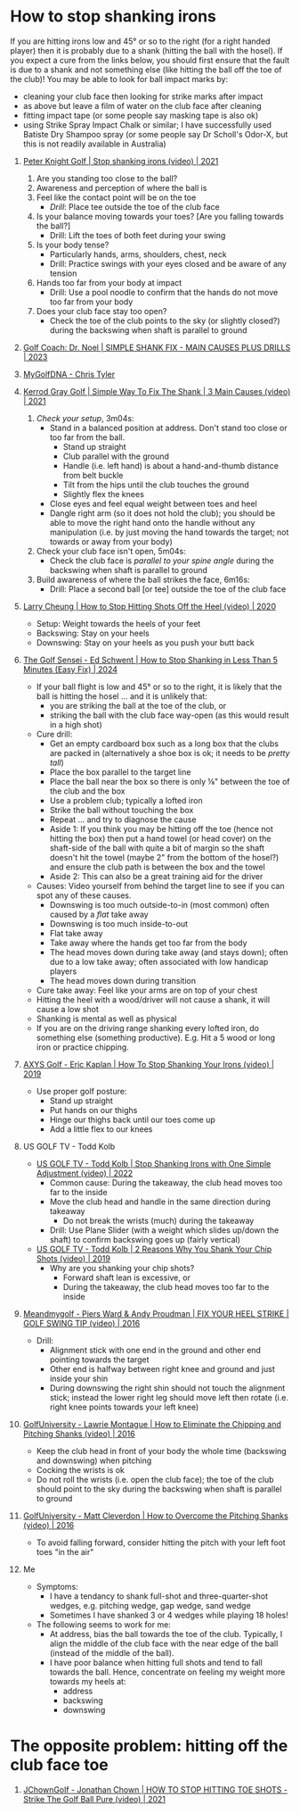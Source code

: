 # How to stop shanking irons

If you are hitting irons low and 45° or so to the right (for a right handed
player) then it is probably due to a shank (hitting the ball with the hosel).
If you expect a cure from the links below, you should first ensure that
the fault is due to a shank and not something else (like hitting the ball
off the toe of the club)! You may be able to look for ball impact marks by:
- cleaning your club face then looking for strike marks after impact
- as above but leave a film of water on the club face after cleaning
- fitting impact tape (or some people say masking tape is also ok)
- using Strike Spray Impact Chalk or similar; I have successfully used
  Batiste Dry Shampoo spray (or some people say Dr Scholl's Odor-X, but
  this is not readily available in Australia)

1. [Peter Knight Golf | Stop shanking irons (video) | 2021](https://www.youtube.com/watch?v=g8pkY0PXtDY)
   1. Are you standing too close to the ball?
   1. Awareness and perception of where the ball is
   1. Feel like the contact point will be on the toe
      * *Drill*: Place tee outside the toe of the club face
   1. Is your balance moving towards your toes? [Are you falling towards the ball?]
      * Drill: Lift the toes of both feet during your swing
   1. Is your body tense?
      * Particularly hands, arms, shoulders, chest, neck
      * Drill: Practice swings with your eyes closed and be aware of any tension
   1. Hands too far from your body at impact
      * Drill: Use a pool noodle to confirm that the hands do not move too far from your body
   1. Does your club face stay too open?
      * Check the toe of the club points to the sky (or slightly closed?) during the backswing when shaft is parallel to ground

1. [Golf Coach: Dr. Noel | SIMPLE SHANK FIX - MAIN CAUSES PLUS DRILLS | 2023](https://www.youtube.com/watch?v=OnA7mQY8Cs8)

1. [MyGolfDNA - Chris Tyler](people/Links_MyGolfDNA.md)

1. [Kerrod Gray Golf | Simple Way To Fix The Shank | 3 Main Causes (video) | 2021](https://www.youtube.com/watch?v=SRVWhGQRmM8)
   1. *Check your setup*, 3m04s:
      * Stand in a balanced position at address. Don't stand too close or too far from the ball.
        + Stand up straight
        + Club parallel with the ground
        + Handle (i.e. left hand) is about a hand-and-thumb distance from belt buckle
        + Tilt from the hips until the club touches the ground
        + Slightly flex the knees
      * Close eyes and feel equal weight between toes and heel
      * Dangle right arm (so it does not hold the club); you should be able to move the right hand onto the handle
        without any manipulation (i.e. by just moving the hand towards the target; not towards or away from your body)
   1. Check your club face isn't open, 5m04s:
      * Check the club face is *parallel to your spine angle* during the backswing when shaft is parallel to ground
   1. Build awareness of where the ball strikes the face, 6m16s:
      * Drill: Place a second ball [or tee] outside the toe of the club face

1. [Larry Cheung | How to Stop Hitting Shots Off the Heel (video) | 2020](https://www.youtube.com/watch?v=jnLmjeb1Ax4)
   - Setup: Weight towards the heels of your feet
   - Backswing: Stay on your heels
   - Downswing: Stay on your heels as you push your butt back

1. [The Golf Sensei - Ed Schwent | How to Stop Shanking in Less Than 5 Minutes (Easy Fix) | 2024](https://www.youtube.com/watch?v=epcvRzmXwwc)
   - If your ball flight is low and 45° or so to the right, it is likely that the ball is
     hitting the hosel ... and it is unlikely that:
     * you are striking the ball at the toe of the club, or
     * striking the ball with the club face way-open (as this would result in a high shot)
   - Cure drill:
     * Get an empty cardboard box such as a long box that the clubs are packed in
       (alternatively a shoe box is ok; it needs to be *pretty tall*)
     * Place the box parallel to the target line
     * Place the ball near the box so there is only ⅛" between the toe of the club and the box
     * Use a problem club; typically a lofted iron
     * Strike the ball without touching the box
     * Repeat ... and try to diagnose the cause
     * Aside 1: If you think you may be hitting off the toe (hence not hitting the box) then put
       a hand towel (or head cover) on the shaft-side of the ball with quite a bit of margin so
       the shaft doesn't hit the towel (maybe 2" from the bottom of the hosel?) and ensure the
       club path is between the box and the towel
     * Aside 2: This can also be a great training aid for the driver
   - Causes: Video yourself from behind the target line to see if you can spot any of these causes.
     * Downswing is too much outside-to-in (most common) often caused by a *flat* take away
     * Downswing is too much inside-to-out
     * Flat take away
     * Take away where the hands get too far from the body
     * The head moves down during take away (and stays down); often due to a low take away;
       often associated with low handicap players
     * The head moves down during transition
   - Cure take away: Feel like your arms are on top of your chest
   - Hitting the heel with a wood/driver will not cause a shank, it will cause a low shot
   - Shanking is mental as well as physical
   - If you are on the driving range shanking every lofted iron, do something else (something
     productive). E.g. Hit a 5 wood or long iron or practice chipping.

1. [AXYS Golf - Eric Kaplan | How To Stop Shanking Your Irons (video) | 2019](https://www.youtube.com/watch?v=Qm2OuzU5dgw)
   - Use proper golf posture:
     * Stand up straight
     * Put hands on our thighs
     * Hinge our thighs back until our toes come up
     * Add a little flex to our knees

1. US GOLF TV - Todd Kolb
   - [US GOLF TV - Todd Kolb | Stop Shanking Irons with One Simple Adjustment (video) | 2022](https://www.youtube.com/watch?v=i_05rT9d1E0)
     * Common cause: During the takeaway, the club head moves too far to the inside
     * Move the club head and handle in the same direction during takeaway
       + Do not break the wrists (much) during the takeaway
     * Drill: Use Plane Slider (with a weight which slides up/down the shaft) to confirm backswing goes up (fairly vertical)
   - [US GOLF TV - Todd Kolb | 2 Reasons Why You Shank Your Chip Shots (video) | 2019](https://www.youtube.com/watch?v=GcOUunxpz-g)
     * Why are you shanking your chip shots?
       + Forward shaft lean is excessive, or
       + During the takeaway, the club head moves too far to the inside

1. [Meandmygolf - Piers Ward & Andy Proudman | FIX YOUR HEEL STRIKE | GOLF SWING TIP (video) | 2016](https://www.youtube.com/watch?v=Io3kYsZdpvc)
   - Drill:
     * Alignment stick with one end in the ground and other end pointing towards the target
     * Other end is halfway between right knee and ground and just inside your shin
     * During downswing the right shin should not touch the alignment stick;
       instead the lower right leg should move left then rotate (i.e. right knee
       points towards your left knee)

1. [GolfUniversity - Lawrie Montague | How to Eliminate the Chipping and Pitching Shanks (video) | 2016](https://www.youtube.com/watch?v=6Hf3o9aPXW4)
   - Keep the club head in front of your body the whole time (backswing and downswing) when pitching
   - Cocking the wrists is ok
   - Do not roll the wrists (i.e. open the club face); the toe of the club should point to the sky
     during the backswing when shaft is parallel to ground

1. [GolfUniversity - Matt Cleverdon | How to Overcome the Pitching Shanks (video) | 2016](https://www.youtube.com/watch?v=zozFQ8Cm26Q)
   - To avoid falling forward, consider hitting the pitch with your left foot toes "in the air"

1. Me
   - Symptoms:
     * I have a tendancy to shank full-shot and three-quarter-shot
       wedges, e.g. pitching wedge, gap wedge, sand wedge
     * Sometimes I have shanked 3 or 4 wedges while playing 18 holes!
   - The following seems to work for me:
     * At address, bias the ball towards the toe of the club.
       Typically, I align the middle of the club face with the
       near edge of the ball (instead of the middle of the ball).
     * I have poor balance when hitting full shots and tend to fall
       towards the ball. Hence, concentrate on feeling my weight
       more towards my heels at:
       + address
       + backswing
       + downswing


# The opposite problem: hitting off the club face toe

1. [JChownGolf - Jonathan Chown | HOW TO STOP HITTING TOE SHOTS - Strike The Golf Ball Pure (video) | 2021](https://www.youtube.com/watch?v=eOTkmZv9LmQ)

